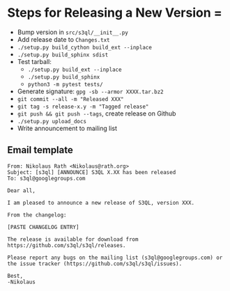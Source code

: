 # Steps for Releasing a New Version =

* Bump version in `src/s3ql/__init__.py`
* Add release date to `Changes.txt`
* `./setup.py build_cython build_ext --inplace`
* `./setup.py build_sphinx sdist`
* Test tarball:
  * `./setup.py build_ext --inplace`
  * `./setup.py build_sphinx`
  * `python3 -m pytest tests/`
* Generate signature: `gpg -sb --armor XXXX.tar.bz2`
* `git commit --all -m "Released XXX"`
* `git tag -s release-x.y -m "Tagged release"`
* `git push && git push --tags`, create release on Github
* `./setup.py upload_docs`
* Write announcement to mailing list

## Email template

```
From: Nikolaus Rath <Nikolaus@rath.org>
Subject: [s3ql] [ANNOUNCE] S3QL X.XX has been released
To: s3ql@googlegroups.com

Dear all,

I am pleased to announce a new release of S3QL, version XXX.

From the changelog:

[PASTE CHANGELOG ENTRY]

The release is available for download from
https://github.com/s3ql/s3ql/releases.

Please report any bugs on the mailing list (s3ql@googlegroups.com) or
the issue tracker (https://github.com/s3ql/s3ql/issues).

Best,
-Nikolaus
```
